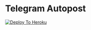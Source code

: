 
# Telegram Autopost

[![Deploy To Heroku](https://www.herokucdn.com/deploy/button.svg)](https://dashboard.heroku.com/new?template=https://github.com/ankitkumarbh/ubot-installer)


